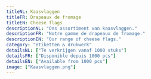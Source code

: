 ```yaml
---
titleNL: Kaasvlaggen
titleFR: Drapeaux de fromage
titleEN: Cheese flags
descriptionNL: "Ons assortiment van kaasvlaggen."
descriptionFR: "Notre gamme de drapeaux de fromage."
descriptionEN: "Our range of cheese flags."
category: "etiketten & drukwerk"
detailsNL: ["Te verkrijgen vanaf 1000 stuks"]
detailsFR: ["Disponible depuis 1000 pcs"]
detailsEN: ["Available from 1000 pcs"]
image: ["Kaasvlaggen.png"]
---
```

